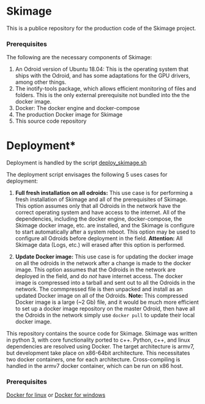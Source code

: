 # Skimage

This is a publice repository for the production code of the Skimage project. 

### Prerequisites
The following are the necessary components of Skimage:

1. An Odroid version of Ubuntu 18.04:
    This is the operating system that ships with the Odroid, and has some adaptations for the GPU drivers, among other things.
2. The inotify-tools package, which allows efficient monitoring of files and folders. This is the only external prerequisite not bundled into the the docker image.
3. Docker: The docker engine and docker-compose
4. The production Docker image for Skimage
5. This source code repository


# Deployment*

Deployment is handled by the script [deploy_skimage.sh](deploy_skimage.sh)

The deployment script envisages the following 5 uses cases for deployment:
1. **Full fresh installation on all odroids:**
   This use case is for performing a fresh installation of Skimage and all of the prerequisites of Skimage. This option assumes only that all Odroids in the network have the correct operating system and have access to the internet. All of the dependencies, including the docker engine, docker-compose, the Skimage docker image, etc. are installed, and the Skimage is configure to start automatically after a system reboot. This option may be used to configure all Odroids before deployment in the field. **Attention:** All Skimage data (Logs, etc.) will erased after this option is performed. 

2. **Update Docker image:**
   This use case is for updating the docker image on all the odroids in the network after a change is made to the docker image. This option assumes that the Odroids in the network are deployed in the field, and do *not* have internet access. The docker image is compressed into a tarball and sent out to all the Odroids in the network. The commpressed file is then unpacked and install as an updated Docker image on all of the Odroids. **Note:** This compressed Docker image is a large (~2 Gb) file, and it would be much more efficient to set up a docker image repository on the master Odroid, then have all the Odroids in the network simply use ```docker pull``` to update their local docker image.  


This repository contains the source code for Skimage. Skimage was written in python 3, with core functionality ported to c++. Python, c++, and linux dependencies are resolved using Docker. The target architecture is armv7, but development take place on x86-64bit architecture. This necessitates two docker containers, one for each architecture. Cross-compiling is handled in the armv7 docker container, which can be run on x86 host.

### Prerequisites

[Docker for linux](https://docs.docker.com/install/linux/docker-ce/ubuntu/)
or
[Docker for windows](https://docs.docker.com/docker-for-windows/install/)


